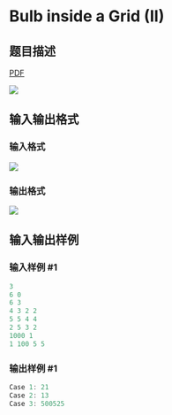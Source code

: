 # Bulb inside a Grid (II)

## 题目描述

[problemUrl]: https://uva.onlinejudge.org/index.php?option=com_onlinejudge&Itemid=8&category=27&page=show_problem&problem=2639

[PDF](https://uva.onlinejudge.org/external/115/p11592.pdf)

![](https://cdn.luogu.com.cn/upload/vjudge_pic/UVA11592/c17b2680f4b6d954b5d73f4c5066ad1045c3926e.png)

## 输入输出格式

### 输入格式

![](https://cdn.luogu.com.cn/upload/vjudge_pic/UVA11592/6f4a82c45d6008fbb9e316829bffd6e42ce835e0.png)

### 输出格式

![](https://cdn.luogu.com.cn/upload/vjudge_pic/UVA11592/d5d7f8a9036ff8c7fb9b59123948eec68f95e04a.png)

## 输入输出样例

### 输入样例 #1

```cpp
3
6 0
6 3
4 3 2 2
5 5 4 4
2 5 3 2
1000 1
1 100 5 5
```


### 输出样例 #1

```cpp
Case 1: 21
Case 2: 13
Case 3: 500525
```


